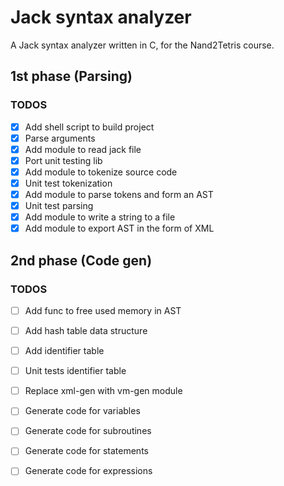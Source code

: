 # Jack syntax analyzer

A Jack syntax analyzer written in C, for the Nand2Tetris course.

## 1st phase (Parsing)

### TODOS

- [x] Add shell script to build project
- [x] Parse arguments
- [x] Add module to read jack file
- [x] Port unit testing lib
- [x] Add module to tokenize source code
- [x] Unit test tokenization
- [x] Add module to parse tokens and form an AST
- [x] Unit test parsing
- [x] Add module to write a string to a file
- [x] Add module to export AST in the form of XML

## 2nd phase (Code gen)

### TODOS

- [ ] Add func to free used memory in AST
- [ ] Add hash table data structure
- [ ] Add identifier table
- [ ] Unit tests identifier table
- [ ] Replace xml-gen with vm-gen module
- [ ] Generate code for variables
- [ ] Generate code for subroutines
- [ ] Generate code for statements
- [ ] Generate code for expressions

